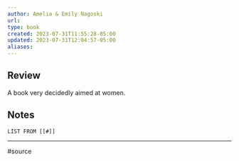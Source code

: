 ```yaml
---
author: Amelia & Emily Nagoski
url: 
type: book
created: 2023-07-31T11:55:28-05:00
updated: 2023-07-31T12:04:57-05:00
aliases:
---
```

## Review
A book very decidedly aimed at women. 

## Notes
```dataview
LIST FROM [[#]]
```

---
#source 